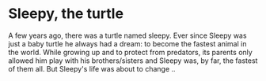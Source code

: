 # Sleepy, the turtle

A few years ago, there was a turtle named sleepy. Ever since Sleepy was just a baby turtle he always had a dream: to become the fastest animal in the world. While growing up and to protect from predators, its parents only allowed him play with his brothers/sisters and Sleepy was, by far, the fastest of them all. But Sleepy's life was about to change .. 
